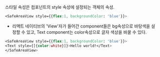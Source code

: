 스타일 속성은 컴포넌트의 style 속성에 설정되는 객체의 속성.

```css
<SafeAreaView style={{flex:1, backgroundColor: 'blue'}}>
```

- 리액트 네이티브의 'View'자가 들어간 component들은 bg속성으로 바탕색을 설정할 수 있고, Text component는 color속성으로 글자 색상을 바꿀 수 있다.

```css
<SafeAreaView style={{flex:1, backgroundColor: 'blue'}}>
<Text style={[{color:white}]}>Hello world!</Text>
</SafeAreaView>
```
